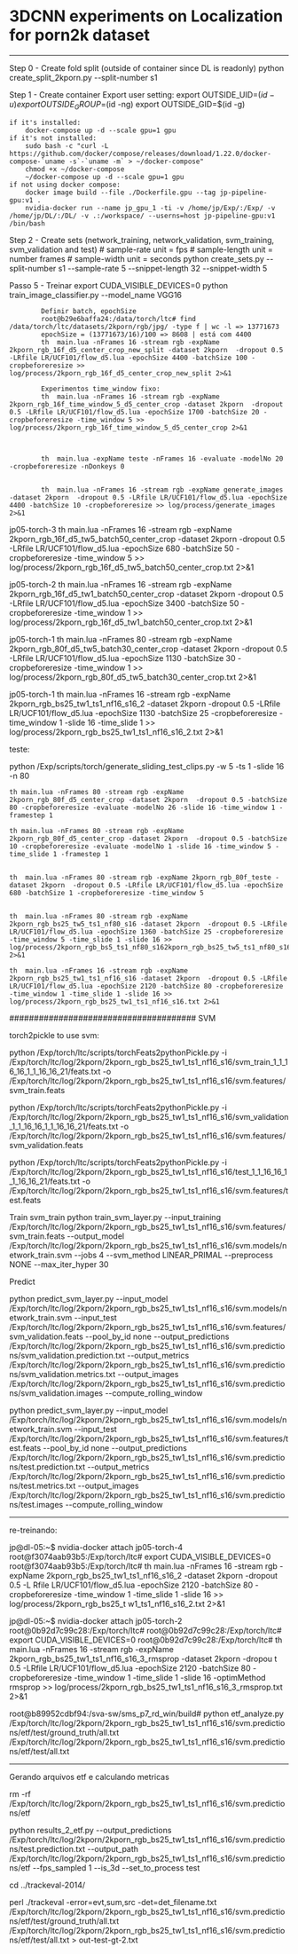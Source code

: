 # 3DCNN experiments on Localization for porn2k dataset

------------------------

Step 0 - Create fold split (outside of container since DL is readonly)
    python create_split_2kporn.py --split-number s1

Step 1 - Create container
    Export user setting:
        export OUTSIDE_UID=$(id -u)
        export OUTSIDE_GROUP=$(id -ng)
        export OUTSIDE_GID=$(id -g)

    if it's installed:
        docker-compose up -d --scale gpu=1 gpu
    if it's not installed:
        sudo bash -c "curl -L https://github.com/docker/compose/releases/download/1.22.0/docker-compose-`uname -s`-`uname -m` > ~/docker-compose"
        chmod +x ~/docker-compose
        ~/docker-compose up -d --scale gpu=1 gpu
    if not using docker compose:
        docker image build --file ./Dockerfile.gpu --tag jp-pipeline-gpu:v1 .
        nvidia-docker run --name jp_gpu_1 -ti -v /home/jp/Exp/:/Exp/ -v /home/jp/DL/:/DL/ -v .:/workspace/ --userns=host jp-pipeline-gpu:v1 /bin/bash

Step 2 - Create sets (network_training, network_validation, svm_training, svm_validation and test)
    # sample-rate unit = fps
    # sample-length unit = number frames
    # sample-width unit = seconds
    python create_sets.py --split-number s1 --sample-rate 5 --snippet-length 32 --snippet-width 5

Passo 5 - Treinar
    export CUDA_VISIBLE_DEVICES=0
    python train_image_classifier.py --model_name VGG16


			Definir batch, epochSize
			root@b29e6baffa24:/data/torch/ltc# find /data/torch/ltc/datasets/2kporn/rgb/jpg/ -type f | wc -l => 13771673
			epochSize = (13771673/16)/100 => 8608 | está com 4400
			th  main.lua -nFrames 16 -stream rgb -expName 2kporn_rgb_16f_d5_center_crop_new_split -dataset 2kporn  -dropout 0.5 -LRfile LR/UCF101/flow_d5.lua -epochSize 4400 -batchSize 100 -cropbeforeresize >> log/process/2kporn_rgb_16f_d5_center_crop_new_split 2>&1
			
			Experimentos time_window fixo:
			th  main.lua -nFrames 16 -stream rgb -expName 2kporn_rgb_16f_time_window_5_d5_center_crop -dataset 2kporn  -dropout 0.5 -LRfile LR/UCF101/flow_d5.lua -epochSize 1700 -batchSize 20 -cropbeforeresize -time_window 5 >> log/process/2kporn_rgb_16f_time_window_5_d5_center_crop 2>&1
			
			
			
			th  main.lua -expName teste -nFrames 16 -evaluate -modelNo 20 -cropbeforeresize -nDonkeys 0
			
			
			th  main.lua -nFrames 16 -stream rgb -expName generate_images -dataset 2kporn  -dropout 0.5 -LRfile LR/UCF101/flow_d5.lua -epochSize 4400 -batchSize 10 -cropbeforeresize >> log/process/generate_images 2>&1
			
			
jp05-torch-3		th  main.lua -nFrames 16 -stream rgb -expName 2kporn_rgb_16f_d5_tw5_batch50_center_crop -dataset 2kporn  -dropout 0.5 -LRfile LR/UCF101/flow_d5.lua -epochSize 680 -batchSize 50 -cropbeforeresize -time_window 5 >> log/process/2kporn_rgb_16f_d5_tw5_batch50_center_crop.txt 2>&1
			
jp05-torch-2		th  main.lua -nFrames 16 -stream rgb -expName 2kporn_rgb_16f_d5_tw1_batch50_center_crop -dataset 2kporn  -dropout 0.5 -LRfile LR/UCF101/flow_d5.lua -epochSize 3400 -batchSize 50 -cropbeforeresize -time_window 1 >> log/process/2kporn_rgb_16f_d5_tw1_batch50_center_crop.txt 2>&1

jp05-torch-1		th  main.lua -nFrames 80 -stream rgb -expName 2kporn_rgb_80f_d5_tw5_batch30_center_crop -dataset 2kporn  -dropout 0.5 -LRfile LR/UCF101/flow_d5.lua -epochSize 1130 -batchSize 30 -cropbeforeresize -time_window 1 >> log/process/2kporn_rgb_80f_d5_tw5_batch30_center_crop.txt 2>&1

jp05-torch-1		th  main.lua -nFrames 16 -stream rgb -expName 2kporn_rgb_bs25_tw1_ts1_nf16_s16_2 -dataset 2kporn  -dropout 0.5 -LRfile LR/UCF101/flow_d5.lua -epochSize 1130 -batchSize 25 -cropbeforeresize -time_window 1 -slide 16 -time_slide 1 >> log/process/2kporn_rgb_bs25_tw1_ts1_nf16_s16_2.txt 2>&1



teste:

python /Exp/scripts/torch/generate_sliding_test_clips.py -w 5 -ts 1 -slide 16 -n 80


	th main.lua -nFrames 80 -stream rgb -expName 2kporn_rgb_80f_d5_center_crop -dataset 2kporn  -dropout 0.5 -batchSize 80 -cropbeforeresize -evaluate -modelNo 26 -slide 16 -time_window 1 -framestep 1
    
    th main.lua -nFrames 80 -stream rgb -expName 2kporn_rgb_80f_d5_center_crop -dataset 2kporn  -dropout 0.5 -batchSize 10 -cropbeforeresize -evaluate -modelNo 1 -slide 16 -time_window 5 -time_slide 1 -framestep 1
    
    
    th  main.lua -nFrames 80 -stream rgb -expName 2kporn_rgb_80f_teste -dataset 2kporn  -dropout 0.5 -LRfile LR/UCF101/flow_d5.lua -epochSize 680 -batchSize 1 -cropbeforeresize -time_window 5
    
    
    th  main.lua -nFrames 80 -stream rgb -expName 2kporn_rgb_bs25_tw5_ts1_nf80_s16 -dataset 2kporn  -dropout 0.5 -LRfile LR/UCF101/flow_d5.lua -epochSize 1360 -batchSize 25 -cropbeforeresize -time_window 5 -time_slide 1 -slide 16 >> log/process/2kporn_rgb_bs5_ts1_nf80_s162kporn_rgb_bs25_tw5_ts1_nf80_s16.txt 2>&1
    
    th  main.lua -nFrames 16 -stream rgb -expName 2kporn_rgb_bs25_tw1_ts1_nf16_s16 -dataset 2kporn  -dropout 0.5 -LRfile LR/UCF101/flow_d5.lua -epochSize 2120 -batchSize 80 -cropbeforeresize -time_window 1 -time_slide 1 -slide 16 >> log/process/2kporn_rgb_bs25_tw1_ts1_nf16_s16.txt 2>&1
    
######################################
SVM

torch2pickle to use svm:

python /Exp/torch/ltc/scripts/torchFeats2pythonPickle.py -i /Exp/torch/ltc/log/2kporn/2kporn_rgb_bs25_tw1_ts1_nf16_s16/svm_train_1_1_16_16_1_1_16_16_21/feats.txt -o /Exp/torch/ltc/log/2kporn/2kporn_rgb_bs25_tw1_ts1_nf16_s16/svm.features/svm_train.feats

python /Exp/torch/ltc/scripts/torchFeats2pythonPickle.py -i /Exp/torch/ltc/log/2kporn/2kporn_rgb_bs25_tw1_ts1_nf16_s16/svm_validation_1_1_16_16_1_1_16_16_21/feats.txt -o /Exp/torch/ltc/log/2kporn/2kporn_rgb_bs25_tw1_ts1_nf16_s16/svm.features/svm_validation.feats

python /Exp/torch/ltc/scripts/torchFeats2pythonPickle.py -i /Exp/torch/ltc/log/2kporn/2kporn_rgb_bs25_tw1_ts1_nf16_s16/test_1_1_16_16_1_1_16_16_21/feats.txt -o /Exp/torch/ltc/log/2kporn/2kporn_rgb_bs25_tw1_ts1_nf16_s16/svm.features/test.feats


Train svm_train
python train_svm_layer.py --input_training /Exp/torch/ltc/log/2kporn/2kporn_rgb_bs25_tw1_ts1_nf16_s16/svm.features/svm_train.feats --output_model /Exp/torch/ltc/log/2kporn/2kporn_rgb_bs25_tw1_ts1_nf16_s16/svm.models/network_train.svm --jobs 4 --svm_method LINEAR_PRIMAL --preprocess NONE --max_iter_hyper 30

Predict

 python predict_svm_layer.py --input_model /Exp/torch/ltc/log/2kporn/2kporn_rgb_bs25_tw1_ts1_nf16_s16/svm.models/network_train.svm  --input_test /Exp/torch/ltc/log/2kporn/2kporn_rgb_bs25_tw1_ts1_nf16_s16/svm.features/svm_validation.feats --pool_by_id none  --output_predictions /Exp/torch/ltc/log/2kporn/2kporn_rgb_bs25_tw1_ts1_nf16_s16/svm.predictions/svm_validation.prediction.txt --output_metrics /Exp/torch/ltc/log/2kporn/2kporn_rgb_bs25_tw1_ts1_nf16_s16/svm.predictions/svm_validation.metrics.txt --output_images /Exp/torch/ltc/log/2kporn/2kporn_rgb_bs25_tw1_ts1_nf16_s16/svm.predictions/svm_validation.images --compute_rolling_window

 python predict_svm_layer.py --input_model /Exp/torch/ltc/log/2kporn/2kporn_rgb_bs25_tw1_ts1_nf16_s16/svm.models/network_train.svm  --input_test /Exp/torch/ltc/log/2kporn/2kporn_rgb_bs25_tw1_ts1_nf16_s16/svm.features/test.feats --pool_by_id none  --output_predictions /Exp/torch/ltc/log/2kporn/2kporn_rgb_bs25_tw1_ts1_nf16_s16/svm.predictions/test.prediction.txt --output_metrics /Exp/torch/ltc/log/2kporn/2kporn_rgb_bs25_tw1_ts1_nf16_s16/svm.predictions/test.metrics.txt --output_images /Exp/torch/ltc/log/2kporn/2kporn_rgb_bs25_tw1_ts1_nf16_s16/svm.predictions/test.images --compute_rolling_window
 
 
---------------------------------------------------
re-treinando:

jp@dl-05:~$  nvidia-docker attach jp05-torch-4
root@f3074aab93b5:/Exp/torch/ltc# export CUDA_VISIBLE_DEVICES=0
root@f3074aab93b5:/Exp/torch/ltc# th  main.lua -nFrames 16 -stream rgb -expName 2kporn_rgb_bs25_tw1_ts1_nf16_s16_2 -dataset 2kporn  -dropout 0.5 -L                 Rfile LR/UCF101/flow_d5.lua -epochSize 2120 -batchSize 80 -cropbeforeresize -time_window 1 -time_slide 1 -slide 16 >> log/process/2kporn_rgb_bs25_t                 w1_ts1_nf16_s16_2.txt 2>&1


jp@dl-05:~$ nvidia-docker attach jp05-torch-2
root@0b92d7c99c28:/Exp/torch/ltc#
root@0b92d7c99c28:/Exp/torch/ltc# export CUDA_VISIBLE_DEVICES=0
root@0b92d7c99c28:/Exp/torch/ltc# th  main.lua -nFrames 16 -stream rgb -expName 2kporn_rgb_bs25_tw1_ts1_nf16_s16_3_rmsprop -dataset 2kporn  -dropou                 t 0.5 -LRfile LR/UCF101/flow_d5.lua -epochSize 2120 -batchSize 80 -cropbeforeresize -time_window 1 -time_slide 1 -slide 16 -optimMethod rmsprop >>                  log/process/2kporn_rgb_bs25_tw1_ts1_nf16_s16_3_rmsprop.txt 2>&1

root@b89952cdbf94:/sva-sw/sms_p7_rd_win/build# python etf_analyze.py /Exp/torch/ltc/log/2kporn/2kporn_rgb_bs25_tw1_ts1_nf16_s16/svm.predictions/etf/test/ground_truth/all.txt /Exp/torch/ltc/log/2kporn/2kporn_rgb_bs25_tw1_ts1_nf16_s16/svm.predictions/etf/test/all.txt

--------------------------------
Gerando arquivos etf e calculando metricas

rm -rf /Exp/torch/ltc/log/2kporn/2kporn_rgb_bs25_tw1_ts1_nf16_s16/svm.predictions/etf

python results_2_etf.py --output_predictions /Exp/torch/ltc/log/2kporn/2kporn_rgb_bs25_tw1_ts1_nf16_s16/svm.predictions/test.prediction.txt --output_path /Exp/torch/ltc/log/2kporn/2kporn_rgb_bs25_tw1_ts1_nf16_s16/svm.predictions/etf --fps_sampled 1 --is_3d --set_to_process test

cd ../trackeval-2014/

perl ./trackeval -error=evt,sum,src -det=det_filename.txt /Exp/torch/ltc/log/2kporn/2kporn_rgb_bs25_tw1_ts1_nf16_s16/svm.predictions/etf/test/ground_truth/all.txt /Exp/torch/ltc/log/2kporn/2kporn_rgb_bs25_tw1_ts1_nf16_s16/svm.predictions/etf/test/all.txt >   out-test-gt-2.txt

